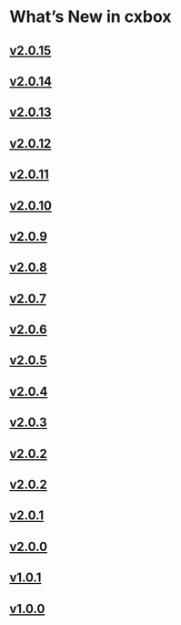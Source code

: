 # What’s New in cxbox 
## [v2.0.15](/new/version2015/)
## [v2.0.14](/new/version2014/)
## [v2.0.13](/new/version2013/)
## [v2.0.12](/new/version2012/)
## [v2.0.11](/new/version2011/)
## [v2.0.10](/new/version2010/)
## [v2.0.9](/new/version209/)
## [v2.0.8](/new/version208/)
## [v2.0.7](/new/version207/)
## [v2.0.6](/new/version206/)
## [v2.0.5](/new/version205/)
## [v2.0.4](/new/version204/)
## [v2.0.3](/new/version203/)
## [v2.0.2](/new/version202/)
## [v2.0.2](/new/version202/)
## [v2.0.1](/new/version201/)
## [v2.0.0](/new/version200/)
## [v1.0.1](/new/version101/)
## [v1.0.0](/new/version100/)